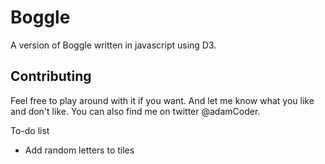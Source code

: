 # Boggle

A version of Boggle written in javascript using D3.

## Contributing

Feel free to play around with it if you want. And let me know what you like and don't like. You can also find me on twitter @adamCoder.

To-do list

- Add random letters to tiles
